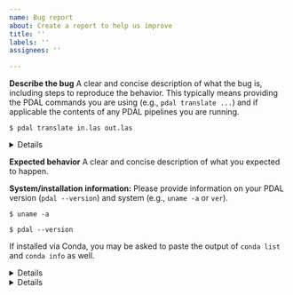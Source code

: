 ```yaml
---
name: Bug report
about: Create a report to help us improve
title: ''
labels: ''
assignees: ''

---
```


<!--
Please note that GitHub issues are meant to report bugs or feature requests, and are not intended for "How to" questions or general support. GitHub issues requesting such support will be closed. Luckily, we have an active community on the GIS StackExchange [1] and the PDAL Mailing List [2] that are more than happy to chime in with advice in these situations!

Also note, that issues installing PDAL via Conda should be directed to https://github.com/conda-forge/pdal-feedstock/issues/new. Similarly, issues with the PDAL Python bindings installed via Conda should be directed to https://github.com/conda-forge/python-pdal-feedstock/issues/new.

[1] https://gis.stackexchange.com/questions/tagged/pdal
[2] https://pdal.io/community.html#mailing-list
-->

**Describe the bug**
A clear and concise description of what the bug is, including steps to reproduce the behavior. This typically means providing the PDAL commands you are using (e.g., `pdal translate ...`) and if applicable the contents of any PDAL pipelines you are running.

```
$ pdal translate in.las out.las
```

<details>
  
```
{
  "pipeline":[
    "in.las",
    "out.las"
  ]
}
```

</details>

**Expected behavior**
A clear and concise description of what you expected to happen.

**System/installation information:**
Please provide information on your PDAL version (`pdal --version`) and system (e.g., `uname -a` or `ver`).

```
$ uname -a
```

```
$ pdal --version
```

If installed via Conda, you may be asked to paste the output of `conda list` and `conda info` as well.

<details>
  
```
$ conda list
```

</details>

<details>
  
```
$ conda info
```

</details>

